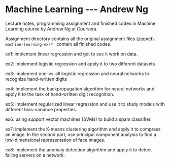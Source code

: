 # Machine Learning --- Andrew Ng 

Lecture notes, programming assignment and finished codes in Machine Learning course by Andrew Ng at Coursera.

Assignment directory contains all the original assignment files (zipped). `machine-learning-ex\* `  contain all finished codes.

ex1: implement linear regression and get to see it work
on data.

ex2: implement logistic regression and apply it to two
different datasets

ex3: implement one-vs-all logistic regression and neural
networks to recognize hand-written digits

ex4: implement the backpropagation algorithm for neural
networks and apply it to the task of hand-written digit recognition.

ex5: implement regularized linear regression and use it to
study models with different bias-variance properties.

ex6: using support vector machines (SVMs) to build
a spam classifier.

ex7: implement the K-means clustering algorithm and
apply it to compress an image. In the second part, use principal
component analysis to find a low-dimensional representation of face images.

ex8: implement the anomaly detection algorithm and
apply it to detect failing servers on a network.
